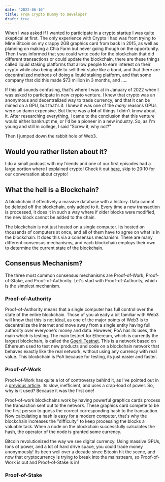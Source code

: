 ```yaml
---
date: "2022-06-10"
title: From Crypto Dummy to Developer
draft: true
---
```


When I was asked if I wanted to participate in a crypto startup I was quite skeptical at first. The only experience with Crypto I had was from trying to Mine Bitcoin on my crappy 2GB graphics card from back in 2015, as well as planning on making a Chia Farm but never going though on the opportunity. Then I was informed that you could write code for the blockchain that did different transactions or could update the blockchain, there are these things called liquid staking platforms that allow people to earn interest on their crypto while also being able to sell their stake like a bond, and that there are decentralized methods of doing a liquid staking platform, and that some company that did this made $73 million in 3 months, and .....

If this all sounds confusing, that's where I was at in January of 2022 when I was asked to participate in new crypto venture. I knew that crypto was an anonymous and decentralized way to trade currency, and that it can be mined on a GPU, but that's it. I knew it was one of the *many* reasons GPUs were so damn expensive. But there was a **lot** of things I didn't know about it. After researching everything, I came to the conclusion that this venture would either bankrupt me, or I'd be a pioneer in a new industry. So, as I'm young and still in college, I said "Screw it, why not?"

Then I jumped down the rabbit hole of Web3. 

## Would you rather listen about it?

I do a small podcast with my friends and one of our first episodes had a large portion where I explained crypto! Check it out [here](https://anchor.fm/casual-coders/episodes/Chandler-Became-a-Crypto-Bro-----Casual-Coders-Podcast-7-e1d387u/a-a78joqo), skip to 20:10 for our conversation about crypto!

## What the hell is a Blockchain?

A blockchain if effectively a massive database with a history. Data cannot be deleted off the blockchain, only added to it. Every time a new transaction is processed, it does it in such a way where if older blocks were modified, the new block cannot be added to the chain.

The blockchain is not just hosted on a single computer. Its hosted on thousands of computers at once, and all of them have to agree on what is in the blockchain. It does this via a consensus mechanism. There are many different consensus mechanisms, and each blockchain employs their own to determine the current state of the blockchain.

## Consensus Mechanism?

The three most common consensus mechanisms are Proof-of-Work, Proof-of-Stake, and Proof-of-Authority. Let's start with Proof-of-Authority, which is the simplest mechanism.

### Proof-of-Authority

Proof-of-Authority means that a single computer has full control over the state of the entire blockchain. Those of you already a bit familiar with Web3 will know that this is not ideal, as one of the major points of Web3 is to decentralize the internet and move away from a single entity having full authority over everyone's money and data. However, PoA has its uses, the main which is testing. The main testnet for Ethereum, which is currently the largest blockchain, is called the [Goerli Testnet](https://goerli.net). This is a network based on Ethereum used to test new products and code on a blockchain network that behaves exactly like the real network, without using any currency with real value. This blockchain is PoA because for testing, its just easier and faster. 

### Proof-of-Work

Proof-of-Work has quite a lot of controversy behind it, as I've pointed out in a [previous article](/posts/whyyoushouldcareaboutweb3/#proof-of-work). Its slow, inefficient, and uses a crap-load of power. So, why is it used? Because it was the first one!

Proof-of-work blockchains work by having powerful graphics cards process the transaction sent out to the network. These graphics card compete to be the first person to guess the correct corresponding hash to the transaction. Now calculating a hash is easy for a modern computer, that's why the blockchain increases the "difficulty" to keep processing the blocks a valuable task. When a node on the blockchain successfully calculates the hash, the operator of the node is granted some currency.

Bitcoin revolutionized the way we see digital currency. Using massive GPUs, tons of power, and a lot of hard drive space, you could trade money anonymously! Its been well over a decade since Bitcoin hit the scene, and now that cryptocurrency is trying to break into the mainstream, so Proof-of-Work is out and Proof-of-Stake is in!

### Proof-of-Stake
